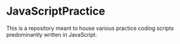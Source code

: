 # JavaScriptPractice
This is a repository meant to house various practice coding scripts predominantly written in JavaScript.

